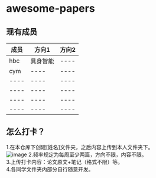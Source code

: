 # awesome-papers

## 现有成员
成员 | 方向1  |  方向2
---- | ----- | ------  
hbc | 具身智能 | ----
cym | ---- | ----
---- | ---- | ----
---- | ---- | ----
---- | ---- | ----
---- | ---- | ----

## 怎么打卡？<br>
1.在本仓库下创建[姓名]文件夹，之后内容上传到本人文件夹下。<br>
![image](https://github.com/DHU-AILab/awesome-papers/assets/104660431/9cfa23a2-9963-46c5-9bc4-e1900f3157b7)
2.频率规定为每周至少两篇，方向不限，内容不限。<br>
3.上传打卡内容：论文原文+笔记（格式不限）等。<br>
4.各同学文件夹内部分自行随意开发。
